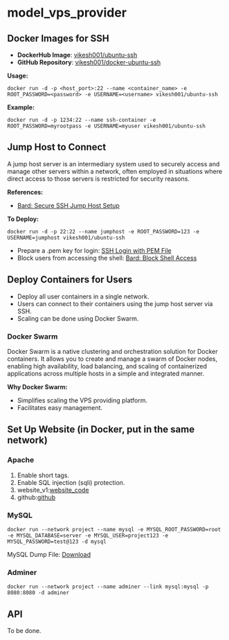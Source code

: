 # model_vps_provider
## Docker Images for SSH

- **DockerHub Image**: [vikesh001/ubuntu-ssh](https://hub.docker.com/r/vikesh001/ubuntu-ssh)
- **GitHub Repository**: [vikesh001/docker-ubuntu-ssh](https://github.com/vikesh001/docker-ubuntu-ssh)

**Usage:**

```shell
docker run -d -p <host_port>:22 --name <container_name> -e ROOT_PASSWORD=<password> -e USERNAME=<username> vikesh001/ubuntu-ssh
```

**Example:**

```shell
docker run -d -p 1234:22 --name ssh-container -e ROOT_PASSWORD=myrootpass -e USERNAME=myuser vikesh001/ubuntu-ssh
```

## Jump Host to Connect

A jump host server is an intermediary system used to securely access and manage other servers within a network, often employed in situations where direct access to those servers is restricted for security reasons.

**References:**
- [Bard: Secure SSH Jump Host Setup](https://g.co/bard/share/37e03e2df130)

**To Deploy:**

```shell
docker run -d -p 22:22 --name jumphost -e ROOT_PASSWORD=123 -e USERNAME=jumphost vikesh001/ubuntu-ssh
```

- Prepare a .pem key for login: [SSH Login with PEM File](https://nhancv.medium.com/tech-setup-ssh-login-with-pem-file-without-password-on-ubuntu-linux-server-b97dda5a8b8c)
- Block users from accessing the shell: [Bard: Block Shell Access](https://g.co/bard/share/683e2c64132d)

## Deploy Containers for Users

  - Deploy all user containers in a single network.
  - Users can connect to their containers using the jump host server via SSH.
  - Scaling can be done using Docker Swarm.

### Docker Swarm

Docker Swarm is a native clustering and orchestration solution for Docker containers. It allows you to create and manage a swarm of Docker nodes, enabling high availability, load balancing, and scaling of containerized applications across multiple hosts in a simple and integrated manner.

**Why Docker Swarm:**
- Simplifies scaling the VPS providing platform.
- Facilitates easy management.

## Set Up Website (in Docker, put in the same network)

### Apache
1. Enable short tags.
2. Enable SQL injection (sqli) protection.
3. website_v1:[website_code](https://drive.google.com/file/d/1e5caopGOXyu-XkT0WPZzeV2Yf8MqqzjK/view?usp=sharing)
4. github:[github](https://github.com/vikesh001/model_vps_provider)

### MySQL

```shell
docker run --network project --name mysql -e MYSQL_ROOT_PASSWORD=root -e MYSQL_DATABASE=server -e MYSQL_USER=project123 -e MYSQL_PASSWORD=test@123 -d mysql
```

MySQL Dump File: [Download](https://drive.google.com/file/d/1_RjffVmQb45xG5xNf7etTRGNuGeMEDy4/view?usp=sharing)

### Adminer

```shell
docker run --network project --name adminer --link mysql:mysql -p 8080:8080 -d adminer
```

## API

To be done.
